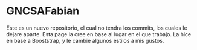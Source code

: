 # GNCSAFabian
Este es un nuevo repositorio, el cual no tendra los commits, los cuales le dejare aparte.
Esta page la cree en base al lugar en el que trabajo.
La hice en base a Booststrap, y le cambie algunos estilos a mis gustos.
